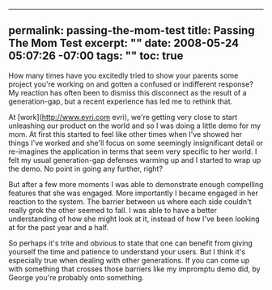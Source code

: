 ----- 
permalink: passing-the-mom-test
title: Passing The Mom Test
excerpt: ""
date: 2008-05-24 05:07:26 -07:00
tags: ""
toc: true
-----
How many times have you excitedly tried to show your parents some project you're working on and gotten a confused or indifferent response? My reaction has often been to dismiss this disconnect as the result of a generation-gap, but a recent experience has led me to rethink that.

At [work](http://www.evri.com evri), we're getting very close to start unleashing our product on the world and so I was doing a little demo for my mom. At first this started to feel like other times when I've showed her things I've worked and she'll focus on some seemingly insignificant detail or re-imagines the application in terms that seem very specific to her world. I felt my usual generation-gap defenses warming up and I started to wrap up the demo. No point in going any further, right?

But after a few more moments I was able to demonstrate enough compelling features that she was engaged. More importantly I became engaged in her reaction to the system. The barrier between us where each side couldn't really grok the other seemed to fall. I was able to have a better understanding of how she might look at it, instead of how I've been looking at for the past year and a half.

So perhaps it's trite and obvious to state that one can benefit from giving yourself the time and patience to understand your users. But I think it's especially true when dealing with other generations. If you can come up with something that crosses those barriers like my impromptu demo did, by George you're probably onto something.

